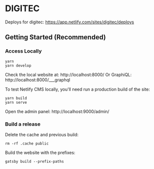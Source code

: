 # DIGITEC

Deploys for digitec: https://app.netlify.com/sites/digitec/deploys

## Getting Started (Recommended)

### Access Locally

```
yarn
yarn develop
```

Check the local website at: http://localhost:8000/
Or GraphiQL: http://localhost:8000/___graphql

To test Netlify CMS locally, you'll need run a production build of the site:

```
yarn build
yarn serve
```

Open the admin panel: http://localhost:9000/admin/

### Build a release

Delete the cache and previous build:

```
rm -rf .cache public
```

Build the website with the prefixes:

```
gatsby build --prefix-paths
```
